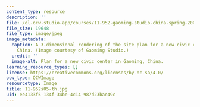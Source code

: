 ```yaml
---
content_type: resource
description: ''
file: /ol-ocw-studio-app/courses/11-952-gaoming-studio-china-spring-2005/ee4133f5134f34be4c14987d23bae49c_11-952s05-th.jpg
file_size: 19648
file_type: image/jpeg
image_metadata:
  caption: A 3-dimensional rendering of the site plan for a new civic center in Gaoming,
    China. (Image courtesy of Gaoming Studio.)
  credit: ''
  image-alt: Plan for a new civic center in Gaoming, China.
learning_resource_types: []
license: https://creativecommons.org/licenses/by-nc-sa/4.0/
ocw_type: OCWImage
resourcetype: Image
title: 11-952s05-th.jpg
uid: ee4133f5-134f-34be-4c14-987d23bae49c
---
```

